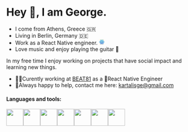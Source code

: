 # Hey 👋, I am George.

- I come from Athens, Greece 🇬🇷
- Living in Berlin, Germany 🇩🇪
- Work as a React Native engineer. <img src="./assets/icons8-react-native-64.png" height="15" width="15">
- Love music and enjoy playing the guitar 🎸

In my free time I enjoy working on projects that have social impact and learning new things.

- 👨‍💻Curently working at [BEAT81](https://www.beat81.com/de/) as a 💙React Native Engineer
- 💬Always happy to help, contact me here: kartalisge@gmail.com 

#### Languages and tools:

<img src="https://img.icons8.com/clouds/100/000000/react.png" height="45" width="45"/><img src="https://img.icons8.com/color/48/000000/javascript.png" height="45" width="45"/><img src="https://img.icons8.com/color/48/000000/react-native.png" height="45" width="45"/><img src="https://img.icons8.com/color/48/000000/graphql.png" height="45" width="45"/><img src="https://img.icons8.com/color/48/000000/redux.png" height="45" width="45"/><img src="https://img.icons8.com/color/48/000000/apollo.png" height="45" width="45" /><img src="https://img.icons8.com/color/48/000000/firebase.png" height="45" width="45" />